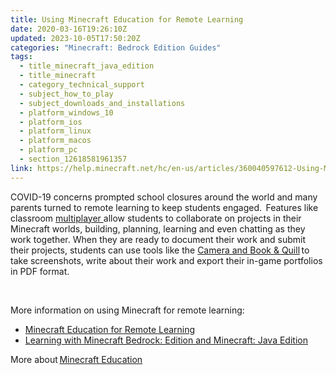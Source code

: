 ```yaml
---
title: Using Minecraft Education for Remote Learning
date: 2020-03-16T19:26:10Z
updated: 2023-10-05T17:50:20Z
categories: "Minecraft: Bedrock Edition Guides"
tags:
  - title_minecraft_java_edition
  - title_minecraft
  - category_technical_support
  - subject_how_to_play
  - subject_downloads_and_installations
  - platform_windows_10
  - platform_ios
  - platform_linux
  - platform_macos
  - platform_pc
  - section_12618581961357
link: https://help.minecraft.net/hc/en-us/articles/360040597612-Using-Minecraft-Education-for-Remote-Learning
---
```


COVID-19 concerns prompted school closures around the world and many parents turned to remote learning to keep students engaged.  Features like classroom [multiplayer ](https://minecrafteducation.zendesk.com/hc/en-us/articles/360001429408-How-To-Set-Up-A-Multiplayer-Game-)allow students to collaborate on projects in their Minecraft worlds, building, planning, learning and even chatting as they work together. When they are ready to document their work and submit their projects, students can use tools like the [Camera and Book & Quill](https://aka.ms/MEEBookAndQuill) to take screenshots, write about their work and export their in-game portfolios in PDF format.

 

More information on using Minecraft for remote learning: 

- [Minecraft Education for Remote Learning](https://aka.ms/minecraftathome) 
- [Learning with Minecraft Bedrock: Edition and Minecraft: Java Edition](https://aka.ms/MinecraftAltLearning)

More about [Minecraft Education](https://education.minecraft.net/)
